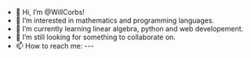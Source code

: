 - 👋 Hi, I’m @WillCorbs!
- 👀 I’m interested in mathematics and programming languages.
- 🌱 I’m currently learning linear algebra, python and web developement.
- 💞️ I’m still looking for something to collaborate on.
- 📫 How to reach me: ---
